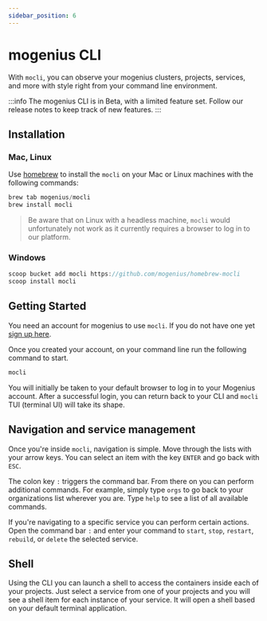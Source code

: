 ```yaml
---
sidebar_position: 6
---
```


# mogenius CLI

With `mocli`, you can observe your mogenius clusters, projects, services, and more with style right from your command line environment.


:::info
The mogenius CLI is in Beta, with a limited feature set. Follow our release notes to keep track of new features.
:::

## Installation

### Mac, Linux

Use [homebrew](https://brew.sh) to install the `mocli` on your Mac or Linux machines with the following commands:

```jsx title="Install mocli"
brew tab mogenius/mocli
brew install mocli
```

> Be aware that on Linux with a headless machine, `mocli` would unfortunately not work as it currently requires a browser to log in to our platform.

### Windows

```jsx title="Install mocli"
scoop bucket add mocli https://github.com/mogenius/homebrew-mocli
scoop install mocli
```

## Getting Started

You need an account for mogenius to use `mocli`. If you do not have one yet [sign up here](https://app.mogenius.com).

Once you created your account, on your command line run the following command to start.

```jsx title="Launch the CLI"
mocli
```

You will initially be taken to your default browser to log in to your Mogenius account. After a successful login, you can return back to your CLI and `mocli` TUI (terminal UI) will take its shape.

## Navigation and service management

Once you're inside `mocli`, navigation is simple. Move through the lists with your arrow keys. You can select an item with the key `ENTER` and go back with `ESC`.

The colon key `:` triggers the command bar. From there on you can perform additional commands. For example, simply type `orgs` to go back to your organizations list wherever you are. Type `help` to see a list of all available commands.

If you're navigating to a specific service you can perform certain actions. Open the command bar `:` and enter your command to `start`, `stop`, `restart`, `rebuild`, or `delete` the selected service.

## Shell

Using the CLI you can launch a shell to access the containers inside each of your projects. Just select a service from one of your projects and you will see a shell item for each instance of your service. It will open a shell based on your default terminal application.
